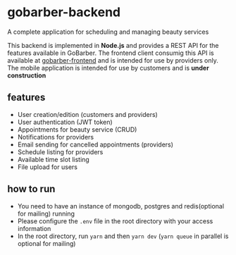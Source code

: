 # gobarber-backend
A complete application for scheduling and managing beauty services

This backend is implemented in  **Node.js** and provides a REST API for the features available in GoBarber. The frontend client consumig this API is available at [gobarber-frontend](https://github.com/jonathasgabriel/gobarber-frontend) and is intended for use by providers only. The mobile application is intended for use by customers and is **under construction**

## features
- User creation/edition (customers and providers)
- User authentication (JWT token)
- Appointments for beauty service (CRUD)
- Notifications for providers
- Email sending for cancelled appointments (providers)
- Schedule listing for providers
- Available time slot listing
- File upload for users

## how to run

- You need to have an instance of mongodb, postgres and redis(optional for mailing) running
- Please configure the `.env` file in the root directory with your access information
- In the root directory, run `yarn` and then `yarn dev` (`yarn queue` in parallel is optional for mailing)




